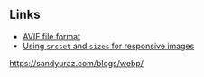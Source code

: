 ## Links
- [AVIF file format](https://jakearchibald.com/2020/avif-has-landed/)
- [Using `srcset` and `sizes` for responsive images](https://ericportis.com/posts/2014/srcset-sizes/)

https://sandyuraz.com/blogs/webp/